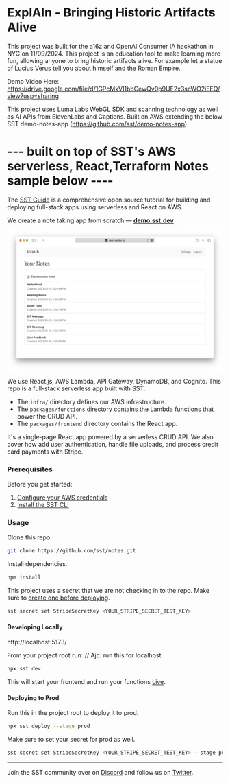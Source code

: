 # ExplAIn - Bringing Historic Artifacts Alive

This project was built for the a16z and OpenAI Consumer IA hackathon in NYC on 11/09/2024. This project is an education tool to make learning more fun, allowing anyone to bring historic artifacts alive. For example let a statue of Lucius Verus tell you about himself and the Roman Empire.

Demo Video Here: https://drive.google.com/file/d/1GPcMxVI1bbCewQv0p9UF2x3scWO2iEEQ/view?usp=sharing

This project uses Luma Labs WebGL SDK and scanning technology as well as AI APIs from ElevenLabs and Captions. Built on AWS extending the below SST demo-notes-app (https://github.com/sst/demo-notes-app)


# --- built on top of SST's AWS serverless, React,Terraform Notes sample below ----

The [SST Guide](https://sst.dev/guide) is a comprehensive open source tutorial for building and deploying full-stack apps using serverless and React on AWS.

We create a note taking app from scratch — [**demo.sst.dev**](https://demo.sst.dev)

![Demo App](screenshot.png)

We use React.js, AWS Lambda, API Gateway, DynamoDB, and Cognito. This repo is a full-stack serverless app built with SST.

- The `infra/` directory defines our AWS infrastructure.
- The `packages/functions` directory contains the Lambda functions that power the CRUD API.
- The `packages/frontend` directory contains the React app.

It's a single-page React app powered by a serverless CRUD API. We also cover how add user authentication, handle file uploads, and process credit card payments with Stripe.

### Prerequisites

Before you get started:

1. [Configure your AWS credentials](https://docs.sst.dev/advanced/iam-credentials#loading-from-a-file)
2. [Install the SST CLI](https://ion.sst.dev/docs/reference/cli/)

### Usage

Clone this repo.

```bash
git clone https://github.com/sst/notes.git
```

Install dependencies.

```bash
npm install
```

This project uses a secret that we are not checking in to the repo. Make sure to [create one before deploying](https://sst.dev/chapters/handling-secrets-in-sst.html).

```bash
sst secret set StripeSecretKey <YOUR_STRIPE_SECRET_TEST_KEY>
```

#### Developing Locally
http://localhost:5173/

From your project root run: // Ajc: run this for localhost
```bash
npx sst dev
```

This will start your frontend and run your functions [Live](https://ion.sst.dev/docs/live/).

#### Deploying to Prod

Run this in the project root to deploy it to prod.

```bash
npx sst deploy --stage prod
```


Make sure to set your secret for prod as well.

```bash
sst secret set StripeSecretKey <YOUR_STRIPE_SECRET_TEST_KEY> --stage production
```

---

Join the SST community over on [Discord](https://discord.gg/sst) and follow us on [Twitter](https://twitter.com/SST_dev).
